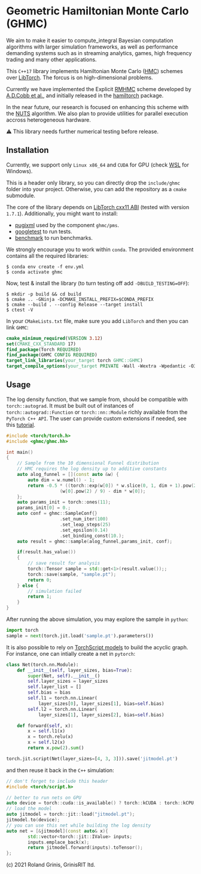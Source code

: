 # Geometric Hamiltonian Monte Carlo (GHMC)

We aim to make it easier to compute_integral Bayesian computation algorithms with larger simulation frameworks, as well as performance demanding systems such as in streaming analytics, games, high frequency trading and many other applications.

This `C++17` library implements Hamiltonian Monte Carlo ([HMC](https://www.sciencedirect.com/science/article/abs/pii/037026938791197X)) schemes over [LibTorch](https://pytorch.org/cppdocs/). The forcus is on high-dimensional problems. 

Currently we have implemented the Explicit [RMHMC](https://rss.onlinelibrary.wiley.com/doi/full/10.1111/j.1467-9868.2010.00765.x) scheme developed by [A.D.Cobb et al.](https://arxiv.org/abs/1910.06243), and initially released in the [hamiltorch](https://github.com/AdamCobb/hamiltorch) package.

In the near future, our research is focused on enhancing this scheme with the [NUTS](https://jmlr.org/papers/v15/hoffman14a.html) algorithm. 
We also plan to provide utilities for parallel execution accross heterogeneous hardware.

:warning: This library needs further numerical testing before release.

## Installation 

Currently, we support only `Linux x86_64` and `CUDA` for GPU (check [WSL](https://docs.nvidia.com/cuda/wsl-user-guide/index.html) for Windows). 

This is a header only library, so you can directly drop the `include/ghmc` folder into your project. Otherwise, you can add the repository as a `cmake` submodule. 

The core of the library depends on [LibTorch cxx11 ABI](https://pytorch.org/get-started/locally) (tested with version `1.7.1`). Additionally, you might want to install:
*  [pugixml](https://github.com/zeux/pugixml) used by the component `ghmc/pms`.
*  [googletest](https://github.com/google/googletest) to run tests.
*  [benchmark](https://github.com/google/benchmark) to run benchmarks.


We strongly encourage you to work within `conda`. The provided environment contains all the required libraries:
```
$ conda env create -f env.yml
$ conda activate ghmc
```
Now, test & install the library (to turn testing off add `-DBUILD_TESTING=OFF`):
```
$ mkdir -p build && cd build
$ cmake .. -GNinja -DCMAKE_INSTALL_PREFIX=$CONDA_PREFIX
$ cmake --build . --config Release --target install
$ ctest -V
```
In your `CMakeLists.txt` file, make sure you add `LibTorch` and then you can link `GHMC`:
```cmake
cmake_minimum_required(VERSION 3.12)
set(CMAKE_CXX_STANDARD 17)
find_package(Torch REQUIRED)
find_package(GHMC CONFIG REQUIRED)
target_link_libraries(your_target torch GHMC::GHMC)
target_compile_options(your_target PRIVATE -Wall -Wextra -Wpedantic -O3)
```

## Usage

The log density function, that we sample from, should be compatible with `torch::autograd`. It must be built out of instances of `torch::autograd::Function` or `torch::nn::Module` richly available from the `PyTorch C++ API`. The user can provide custom extensions if needed, see this [tutorial](https://pytorch.org/tutorials/advanced/cpp_autograd.html).
```cpp
#include <torch/torch.h>
#include <ghmc/ghmc.hh>

int main()
{ 
    // Sample from the 10 dimensional Funnel distribution
    // HMC requires the log density up to additive constants
    auto alog_funnel = [](const auto &w) {
        auto dim = w.numel() - 1;
        return -0.5 * ((torch::exp(w[0]) * w.slice(0, 1, dim + 1).pow(2).sum()) +
                    (w[0].pow(2) / 9) - dim * w[0]);
    };
    auto params_init = torch::ones(11);  
    params_init[0] = 0.;
    auto conf = ghmc::SampleConf{}
                    .set_num_iter(100)
                    .set_leap_steps(25)
                    .set_epsilon(0.14)
                    .set_binding_const(10.);
    auto result = ghmc::sample(alog_funnel,params_init, conf);

    if(result.has_value())
    {   
        // save result for analysis
        torch::Tensor sample = std::get<1>(result.value());;
        torch::save(sample, "sample.pt");
        return 0;
    } else {
        // simulation failed
        return 1;
    }
}
```
After running the above simulation, you may explore the sample in `python`:
```python
import torch
sample = next(torch.jit.load('sample.pt').parameters())
```

It is also possible to rely on [TorchScript models](https://pytorch.org/tutorials/advanced/cpp_export.html) to build the acyclic graph. For instance, one can intially create a net in `pytorch`:
```python
class Net(torch.nn.Module):
    def __init__(self, layer_sizes, bias=True):
        super(Net, self).__init__()
        self.layer_sizes = layer_sizes
        self.layer_list = []
        self.bias = bias
        self.l1 = torch.nn.Linear(
            layer_sizes[0], layer_sizes[1], bias=self.bias)
        self.l2 = torch.nn.Linear(
            layer_sizes[1], layer_sizes[2], bias=self.bias)

    def forward(self, x):
        x = self.l1(x)
        x = torch.relu(x)
        x = self.l2(x)
        return x.pow(2).sum()

torch.jit.script(Net(layer_sizes=[4, 3, 3])).save('jitmodel.pt')
```
and then reuse it back in the `C++` simulation:
```cpp
// don't forget to include this header
#include <torch/script.h>

// better to run nets on GPU
auto device = torch::cuda::is_available() ? torch::kCUDA : torch::kCPU;
// load the model 
auto jitmodel = torch::jit::load("jitmodel.pt");
jitmodel.to(device); 
// you can use this net while building the log density
auto net = [&jitmodel](const auto& x){
        std::vector<torch::jit::IValue> inputs;
        inputs.emplace_back(x);
        return jitmodel.forward(inputs).toTensor();
};
```
(c) 2021 Roland Grinis, GrinisRIT ltd.